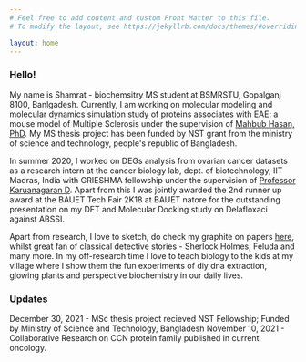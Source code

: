 ```yaml
---
# Feel free to add content and custom Front Matter to this file.
# To modify the layout, see https://jekyllrb.com/docs/themes/#overriding-theme-defaults

layout: home
---
```


### Hello!

My name is Shamrat - biochemsitry MS student at BSMRSTU, Gopalganj 8100, Banlgadesh. Currently, I am working on molecular modeling and molecular dynamics simulation study of proteins associates with EAE: a mouse model of Multiple Sclerosis under the supervision of [Mahbub Hasan, PhD](https://sites.google.com/view/mahbub-hasan/home). My MS thesis project has been funded by NST grant from the ministry of science and technology, people's republic of Bangladesh.

In summer 2020, I worked on DEGs analysis from ovarian cancer datasets as a research intern at the cancer biology lab, dept. of biotechnology, IIT Madras, India with GRIESHMA fellowship under the supervision of [Professor Karuanagaran D](https://biotech.iitm.ac.in/Faculty/Karunagaran/index.php). Apart from this I was jointly awarded the 2nd runner up award at the BAUET Tech Fair 2K18 at BAUET natore for the outstanding presentation on my DFT and Molecular Docking study on Delafloxaci against ABSSI.

Apart from research, I love to sketch, do check my graphite on papers [here](), whilst great fan of classical detective stories - Sherlock Holmes, Feluda and many more. In my off-research time I love to teach biology to the kids at my village where I show them the fun experiments of diy dna extraction, glowing plants and perspective biochemistry in our daily lives.

### Updates

December 30, 2021 - MSc thesis project recieved NST Fellowship; Funded by Ministry of Science and Technology, Bangladesh
November 10, 2021 - Collaborative Research on CCN protein family published in current oncology.